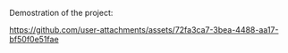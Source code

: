 Demostration of the project:

https://github.com/user-attachments/assets/72fa3ca7-3bea-4488-aa17-bf50f0e51fae 

